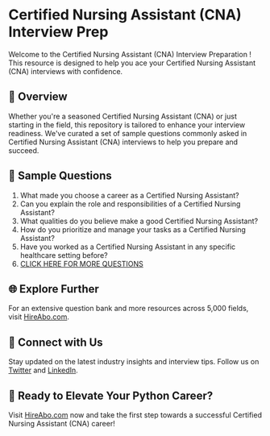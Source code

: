 # Certified Nursing Assistant (CNA) Interview Prep

Welcome to the Certified Nursing Assistant (CNA) Interview Preparation ! This resource is designed to help you ace your Certified Nursing Assistant (CNA) interviews with confidence.

## 🚀 Overview

Whether you're a seasoned Certified Nursing Assistant (CNA) or just starting in the field, this repository is tailored to enhance your interview readiness. We've curated a set of sample questions commonly asked in Certified Nursing Assistant (CNA) interviews to help you prepare and succeed.

## 📝 Sample Questions

1. What made you choose a career as a Certified Nursing Assistant?
2. Can you explain the role and responsibilities of a Certified Nursing Assistant?
3. What qualities do you believe make a good Certified Nursing Assistant?
4. How do you prioritize and manage your tasks as a Certified Nursing Assistant?
5. Have you worked as a Certified Nursing Assistant in any specific healthcare setting before?
6. [CLICK HERE FOR MORE QUESTIONS](https://hireabo.com/job/2_0_2/Certified%20Nursing%20Assistant%20CNA)

## 🌐 Explore Further

For an extensive question bank and more resources across 5,000 fields, visit [HireAbo.com](https://www.hireabo.com).

## 📱 Connect with Us

Stay updated on the latest industry insights and interview tips. Follow us on [Twitter](https://twitter.com/hireabo) and [LinkedIn](https://www.linkedin.com/in/hire-abo-3609972a8/).

## 🚀 Ready to Elevate Your Python Career?

Visit [HireAbo.com](https://www.hireabo.com) now and take the first step towards a successful Certified Nursing Assistant (CNA) career!